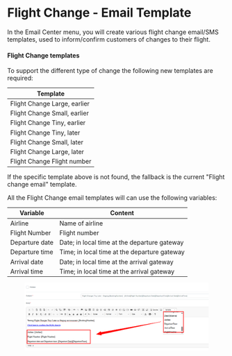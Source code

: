 # Flight Change - Email Template

In the Email Center menu, you will create various flight change email/SMS templates, used to inform/confirm customers of changes to their flight.

#### Flight Change templates&#x20;

To support the different type of change the following new templates are required:

| Template                     |
| ---------------------------- |
| Flight Change Large, earlier |
| Flight Change Small, earlier |
| Flight Change Tiny, earlier  |
| Flight Change Tiny, later    |
| Flight Change Small, later   |
| Flight Change Large, later   |
| Flight Change Flight number  |

If the specific template above is not found, the fallback is the current "Flight change email" template.

All the Flight Change email templates will can use the following variables:

| Variable       | Content                                      |
| -------------- | -------------------------------------------- |
| Airline        | Name of airline                              |
| Flight Number  | Flight number                                |
| Departure date | Date; in local time at the departure gateway |
| Departure time | Time; in local time at the departure gateway |
| Arrival date   | Date; in local time at the arrival gateway   |
| Arrival time   | Time; in local time at the arrival gateway   |

<figure><img src="../.gitbook/assets/image (3) (1) (1) (1) (1) (1) (1) (1) (1) (1) (1) (1) (1).png" alt=""><figcaption></figcaption></figure>
